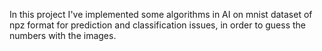 In this project I've implemented some algorithms in AI on mnist dataset of npz format for prediction and classification issues, in order to guess the numbers with the images.
